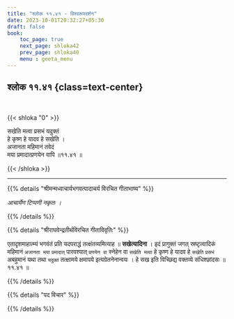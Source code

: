 ```yaml
---
title: "श्लोक ११.४१ - विश्वरूपदर्शन"
date: 2023-10-01T20:32:27+05:30
draft: false
book:
    toc_page: true
    next_page: shloka42
    prev_page: shloka40
    menu : geeta_menu
---
```




## श्लोक ११.४१ {class=text-center}

<br/>

{{< shloka  "0"  >}}

सखेति मत्वा प्रसभं यदुक्तं  
हे कृष्ण हे यादव हे सखेति ।    
अजानता महिमानं तवेदं  
मया प्रमादात्प्रणयेन वापि ॥११.४१ ॥

{{< /shloka >}}

---


{{% details "श्रीमन्मध्वाचार्यभगवत्पादाचर्य विरचित  गीताभाष्य" %}}

*आचार्येण टिप्पणी नकृतः ।*

{{% /details %}}



{{% details "श्रीराघवेन्द्रतीर्थविरचित गीताविवृतिः" %}}

एतादृशमाहात्म्यं भगवंतं प्रति यदपराद्धं 
तत्क्षंतव्यमित्याह ॥ **सखेत्यादिना** । 
इदं प्रागुक्तं जगत् स्रष्टृत्वादिकं महिमानं 
`अजानता मया` `प्रमादात्` पारवश्यात् 
`प्रणयेन वा` स्नेहेन वा `सखेति मत्वा` 
हे कृष्ण हे यादव हे `सखेति`
`प्रसभं` अबहुमानं यथा तथा `यदुक्तं` तत्क्षामये 
क्षमापये इत्यग्रेतनेनान्वयः । हे सख
इति विच्छिद्य वक्तव्ये संधिश्छांदसः ॥११.४१ ॥

{{% /details %}}



{{% details "पद विचार" %}}


{{% /details %}}
